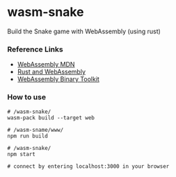 # wasm-snake

Build the Snake game with WebAssembly (using rust)

### Reference Links

- [WebAssembly MDN](https://developer.mozilla.org/en-US/docs/WebAssembly)
- [Rust and WebAssembly](https://rustwasm.github.io/book/)
- [WebAssembly Binary Toolkit](https://github.com/WebAssembly/wabt)

### How to use

```shell
# /wasm-snake/
wasm-pack build --target web
```

```shell
# /wasm-sname/www/
npm run build
```

```shell
# /wasm-snake/
npm start

# connect by entering localhost:3000 in your browser
```